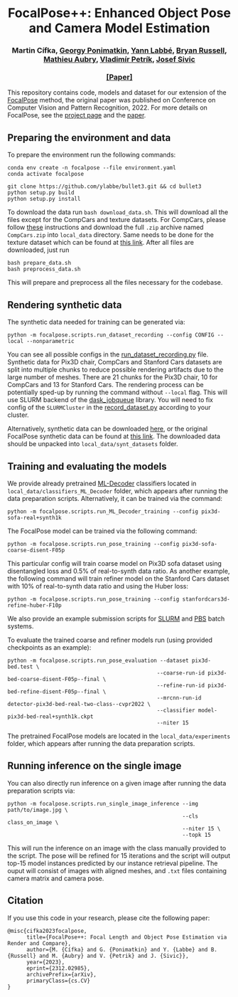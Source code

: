 <h1 align="center">
FocalPose++: Enhanced Object Pose and Camera Model Estimation
</h1>

<div align="center">
<h3>
 Martin Cífka,
<a href="http://ponimatkin.github.io">Georgy Ponimatkin</a>,
<a href="http://ylabbe.github.io">Yann Labbé</a>,
 <a href="http://bryanrussell.org">Bryan Russell</a>,
<a href="http://imagine.enpc.fr/~aubrym/">Mathieu Aubry</a>,
<a href="https://petrikvladimir.github.io/">Vladimír Petrík</a>,
<a href="http://www.di.ens.fr/~josef/">Josef Sivic</a>
<br>
<br>
<a href="https://arxiv.org/abs/2312.02985">[Paper]</a>
</h3>
</div>


This repository contains code, models and dataset for our extension of the [FocalPose](https://github.com/ponimatkin/focalpose) method, the original paper was published on Conference on Computer Vision and Pattern Recognition, 2022. For more details on FocalPose, see the [project page](https://ponimatkin.github.io/focalpose/index.html) and the [paper](https://arxiv.org/abs/2204.05145).


 
## Preparing the environment and data
To prepare the environment run the following commands: 
```
conda env create -n focalpose --file environment.yaml
conda activate focalpose

git clone https://github.com/ylabbe/bullet3.git && cd bullet3 
python setup.py build
python setup.py install
```

To download the data run `bash download_data.sh`. This will download all the files 
except for the CompCars and texture datasets. For CompCars, please follow [these](http://mmlab.ie.cuhk.edu.hk/datasets/comp_cars/instruction.txt) instructions
and download the full `.zip` archive named `CompCars.zip` into `local_data` directory. Same needs to be done for the texture dataset
which can be found at [this link](https://drive.google.com/file/d/1Xg8ODMH0k6EZLYFvQ72FF14uQ7uOitpG/view?usp=sharing). After all files are downloaded, just run
```
bash prepare_data.sh
bash preprocess_data.sh
```
This will prepare and preprocess all the files necessary for the codebase.
 
## Rendering synthetic data
The synthetic data needed for training can be generated via:
```
python -m focalpose.scripts.run_dataset_recording --config CONFIG --local --nonparametric
```
You can see all possible configs in the [run_dataset_recording.py](focalpose/scripts/run_dataset_recording.py) file. Synthetic data for Pix3D chair, CompCars and Stanford Cars 
datasets are split into multiple chunks to reduce possible rendering artifacts due to the large number of meshes. There are 21 chunks for the Pix3D chair, 10 for CompCars and 13 for Stanford Cars. 
The rendering process can be potentially sped-up by running the command without `--local` flag. This will use SLURM backend of the
[dask_jobqueue](https://jobqueue.dask.org) library. You will need to fix config of the `SLURMCluster` in the
[record_dataset.py](focalpose/recording/record_dataset.py) according to your cluster.

Alternatively, synthetic data can be downloaded [here](https://data.ciirc.cvut.cz/public/projects/2023FocalPosePP/synt_datasets/), or the original FocalPose synthetic data can be found at [this link](https://data.ciirc.cvut.cz/public/projects/2022FocalPose/synth_data/). The downloaded data should be unpacked into `local_data/synt_datasets` folder.

## Training and evaluating the models

We provide already pretrained [ML-Decoder](https://github.com/alibaba-miil/ml_decoder) classifiers located in `local_data/classifiers_ML_Decoder` folder, which appears after running the data preparation scripts. Alternatively, it can be trained via the command:
```
python -m focalpose.scripts.run_ML_Decoder_training --config pix3d-sofa-real+synth1k
```

The FocalPose model can be trained via the following command:
```
python -m focalpose.scripts.run_pose_training --config pix3d-sofa-coarse-disent-F05p
```
This particular config will train coarse model on Pix3D sofa dataset using disentangled loss and 0.5% of real-to-synth data ratio. As another example, the following command will train
refiner model on the Stanford Cars dataset with 10% of real-to-synth data ratio and using the Huber loss:
```
python -m focalpose.scripts.run_pose_training --config stanfordcars3d-refine-huber-F10p
```
We also provide an example submission scripts for [SLURM](train_slurm.sh) and [PBS](train_pbs.sh) batch systems.

To evaluate the trained coarse and refiner models run (using provided checkpoints as an example):
```
python -m focalpose.scripts.run_pose_evaluation --dataset pix3d-bed.test \
                                               --coarse-run-id pix3d-bed-coarse-disent-F05p--final \
                                               --refine-run-id pix3d-bed-refine-disent-F05p--final \
                                               --mrcnn-run-id detector-pix3d-bed-real-two-class--cvpr2022 \
                                               --classifier model-pix3d-bed-real+synth1k.ckpt
                                               --niter 15 
```
The pretrained FocalPose models are located in the `local_data/experiments` folder, which appears after running the data preparation scripts.

## Running inference on the single image
You can also directly run inference on a given image after running the data preparation scripts via:
```
python -m focalpose.scripts.run_single_image_inference --img path/to/image.jpg \
                                                       --cls class_on_image \
                                                       --niter 15 \
                                                       --topk 15 
```
This will run the inference on an image with the class manually provided to the script. The pose will be refined for 15 
iterations and the script will output top-15 model instances predicted by our instance retrieval pipeline. The ouput will consist
of images with aligned meshes, and `.txt` files containing camera matrix and camera pose.

## Citation
If you use this code in your research, please cite the following paper:

```
@misc{cifka2023focalpose,
      title={FocalPose++: Focal Length and Object Pose Estimation via Render and Compare}, 
      author={M. {Cífka} and G. {Ponimatkin} and Y. {Labbe} and B. {Russell} and M. {Aubry} and V. {Petrik} and J. {Sivic}}, 
      year={2023},
      eprint={2312.02985},
      archivePrefix={arXiv},
      primaryClass={cs.CV}
}
```
